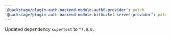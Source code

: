```yaml
---
'@backstage/plugin-auth-backend-module-auth0-provider': patch
'@backstage/plugin-auth-backend-module-bitbucket-server-provider': patch
---
```


Updated dependency `supertest` to `^7.0.0`.
